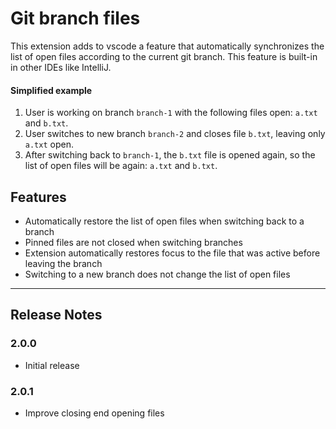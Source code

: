 # Git branch files

This extension adds to vscode a feature that automatically synchronizes the list of open files according to the current git branch.
This feature is built-in in other IDEs like IntelliJ.

#### Simplified example
1. User is working on branch `branch-1` with the following files open: `a.txt` and `b.txt`.
2. User switches to new branch `branch-2` and closes file `b.txt`, leaving only `a.txt` open.
3. After switching back to `branch-1`, the `b.txt` file is opened again, so the list of open files will be again: `a.txt` and `b.txt`.

## Features
- Automatically restore the list of open files when switching back to a branch
- Pinned files are not closed when switching branches
- Extension automatically restores focus to the file that was active before leaving the branch
- Switching to a new branch does not change the list of open files

---

## Release Notes
### 2.0.0
- Initial release
### 2.0.1
- Improve closing end opening files